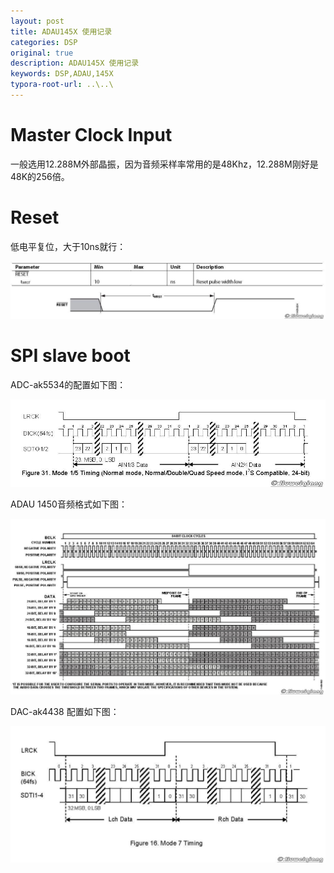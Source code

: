 ```yaml
---
layout: post
title: ADAU145X 使用记录
categories: DSP
original: true
description: ADAU145X 使用记录
keywords: DSP,ADAU,145X
typora-root-url: ..\..\
---
```


# Master Clock Input

一般选用12.288M外部晶振，因为音频采样率常用的是48Khz，12.288M刚好是48K的256倍。

# Reset

低电平复位，大于10ns就行：

![reset](/images/adau/reset.JPG)

# SPI slave boot





ADC-ak5534的配置如下图：

![](/images/adau/1.JPG)



ADAU 1450音频格式如下图：

![](/images/adau/2.JPG)



DAC-ak4438 配置如下图：

![](/images/adau/3.JPG)